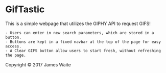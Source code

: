 # GifTastic

This is a simple webpage that utilizes the GIPHY API to request GIFS!

	- Users can enter in new search parameters, which are stored in a button.
	- Buttons are kept in a fixed navbar at the top of the page for easy access.
	- A Clear GIFS button allow users to start fresh, without refreshing the page.

Copyright © 2017 James Waite